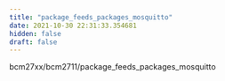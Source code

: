 ```yaml
---
title: "package_feeds_packages_mosquitto"
date: 2021-10-30 22:31:33.354681
hidden: false
draft: false
---
```


bcm27xx/bcm2711/package_feeds_packages_mosquitto

